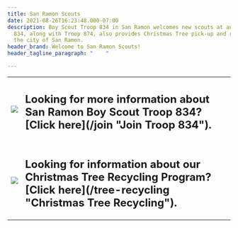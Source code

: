 ```yaml
---
title: San Ramon Scouts
date: 2021-08-26T16:23:48.000-07:00
description: Boy Scout Troop 834 in San Ramon welcomes new scouts at any time of year.  Troop
  834, along with Troop 874, also provides Christmas Tree pick-up and recycling to
  the city of San Ramon.
header_brand: Welcome to San Ramon Scouts!
header_tagline_paragraph: "    "

---
```

<table col=2> <tr><td><img src="troop834.jpg"></td> <td><h2>Looking for more information about San Ramon Boy Scout Troop 834?  [Click here](/join "Join Troop 834").</h2></td>
</tr>

<tr><td><img src="/treerecycling.jpg"></td> <td><h2>Looking for information about our Christmas Tree Recycling Program?  [Click here](/tree-recycling "Christmas Tree Recycling").</h2></td></tr>
</table>